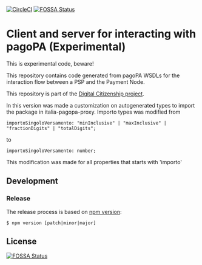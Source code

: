 [![CircleCI](https://circleci.com/gh/teamdigitale/italia-pagopa-api.svg?style=svg)](https://circleci.com/gh/teamdigitale/italia-pagopa-api)
[![FOSSA Status](https://app.fossa.io/api/projects/git%2Bgithub.com%2Fteamdigitale%2Fitalia-pagopa-api.svg?type=shield)](https://app.fossa.io/projects/git%2Bgithub.com%2Fteamdigitale%2Fitalia-pagopa-api?ref=badge_shield)

# Client and server for interacting with pagoPA (Experimental)

This is experimental code, beware!

This repository contains code generated from pagoPA WSDLs for the interaction
flow between a PSP and the Payment Node.

This repository is part of the [Digital Citizenship project](https://teamdigitale.governo.it/it/projects/cittadinanza-digitale.htm).

In this version was made a customization on autogenerated types to import the package in italia-pagopa-proxy. Importo types was modified from 

```
importoSingoloVersamento: "minInclusive" | "maxInclusive" | "fractionDigits" | "totalDigits";

```
to 

```
importoSingoloVersamento: number;

```
This modification was made for all properties that starts with 'importo'

## Development

### Release

The release process is based on [npm version](https://docs.npmjs.com/cli/version):

```
$ npm version [patch|minor|major]
```


## License
[![FOSSA Status](https://app.fossa.io/api/projects/git%2Bgithub.com%2Fteamdigitale%2Fitalia-pagopa-api.svg?type=large)](https://app.fossa.io/projects/git%2Bgithub.com%2Fteamdigitale%2Fitalia-pagopa-api?ref=badge_large)